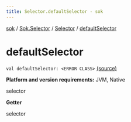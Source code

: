 ```yaml
---
title: Selector.defaultSelector - sok
---
```


[sok](../../index.html) / [Sok.Selector](../index.html) / [Selector](index.html) / [defaultSelector](./default-selector.html)

# defaultSelector

`val defaultSelector: <ERROR CLASS>` [(source)](https://github.com/SeekDaSky/Sok/tree/master/jvm/sok-jvm/src/Sok/Selector/Selector.kt#L61)

**Platform and version requirements:** JVM, Native

selector

**Getter**

selector

